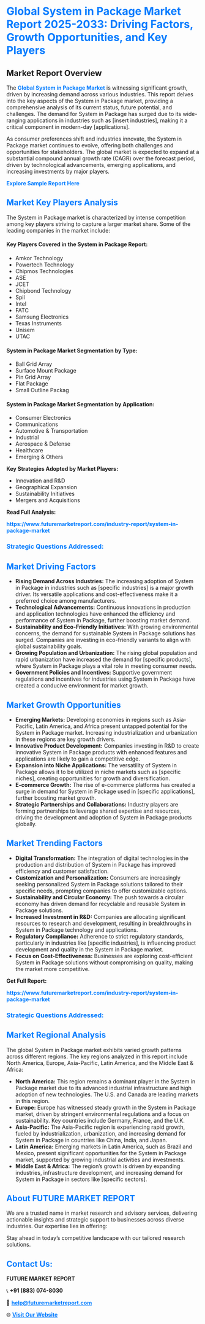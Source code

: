 <h1 style="color: #007BFF;">Global System in Package Market Report 2025-2033: Driving Factors, Growth Opportunities, and Key Players</h1>

<section id="overview">
<h2>Market Report Overview</h2>
<p>The <a href="https://www.futuremarketreport.com/industry-report/system-in-package-market" style="color: #007BFF; text-decoration: none;"><strong>Global System in Package Market</strong></a> is witnessing significant growth, driven by increasing demand across various industries. This report delves into the key aspects of the System in Package market, providing a comprehensive analysis of its current status, future potential, and challenges. The demand for System in Package has surged due to its wide-ranging applications in industries such as [insert industries], making it a critical component in modern-day [applications].</p>
<p>As consumer preferences shift and industries innovate, the System in Package market continues to evolve, offering both challenges and opportunities for stakeholders. The global market is expected to expand at a substantial compound annual growth rate (CAGR) over the forecast period, driven by technological advancements, emerging applications, and increasing investments by major players.</p>
</section>

<section id="overview">
<p><a href="https://www.futuremarketreport.com/request-sample/reportId=75935" style="color: #007BFF; text-decoration: none;"><strong>Explore Sample Report Here</strong></a></p>
</section>

<section id="key-players">
<h2 style="color: #007BFF;">Market Key Players Analysis</h2>
<p>The System in Package market is characterized by intense competition among key players striving to capture a larger market share. Some of the leading companies in the market include:</p>
<h4>Key Players Covered in the System in Package Report:</h4>
<ul><li>Amkor Technology</li><li>Powertech Technology</li><li>Chipmos Technologies</li><li>ASE</li><li>JCET</li><li>Chipbond Technology</li><li>Spil</li><li>Intel</li><li>FATC</li><li>Samsung Electronics</li><li>Texas Instruments</li><li>Unisem</li><li>UTAC</li></ul>
<h4>System in Package Market Segmentation by Type:</h4>
<ul><li>Ball Grid Array</li><li>Surface Mount Package</li><li>Pin Grid Array</li><li>Flat Package</li><li>Small Outline Packag</li></ul>

<h4>System in Package Market Segmentation by Application:</h4>
<ul><li>Consumer Electronics</li><li>Communications</li><li>Automotive &amp; Transportation</li><li>Industrial</li><li>Aerospace &amp; Defense</li><li>Healthcare</li><li>Emerging &amp; Others</li></ul>
<p><strong>Key Strategies Adopted by Market Players:</strong></p>
<ul>
<li>Innovation and R&D</li>
<li>Geographical Expansion</li>
<li>Sustainability Initiatives</li>
<li>Mergers and Acquisitions</li>
</ul>
</section>

<section>
<p><strong>Read Full Analysis: </strong></p><a href="https://www.futuremarketreport.com/industry-report/system-in-package-market" style="color: #007BFF; text-decoration: none;"><strong>https://www.futuremarketreport.com/industry-report/system-in-package-market</strong></a>
<h3 style="color: #007BFF;">Strategic Questions Addressed:</h3>
</section>

<section id="driving-factors">
<h2 style="color: #007BFF;">Market Driving Factors</h2>
<ul>
<li><strong>Rising Demand Across Industries:</strong> The increasing adoption of System in Package in industries such as [specific industries] is a major growth driver. Its versatile applications and cost-effectiveness make it a preferred choice among manufacturers.</li>
<li><strong>Technological Advancements:</strong> Continuous innovations in production and application technologies have enhanced the efficiency and performance of System in Package, further boosting market demand.</li>
<li><strong>Sustainability and Eco-Friendly Initiatives:</strong> With growing environmental concerns, the demand for sustainable System in Package solutions has surged. Companies are investing in eco-friendly variants to align with global sustainability goals.</li>
<li><strong>Growing Population and Urbanization:</strong> The rising global population and rapid urbanization have increased the demand for [specific products], where System in Package plays a vital role in meeting consumer needs.</li>
<li><strong>Government Policies and Incentives:</strong> Supportive government regulations and incentives for industries using System in Package have created a conducive environment for market growth.</li>
</ul>
</section>

<section id="growth-opportunities">
<h2 style="color: #007BFF;">Market Growth Opportunities</h2>
<ul>
<li><strong>Emerging Markets:</strong> Developing economies in regions such as Asia-Pacific, Latin America, and Africa present untapped potential for the System in Package market. Increasing industrialization and urbanization in these regions are key growth drivers.</li>
<li><strong>Innovative Product Development:</strong> Companies investing in R&D to create innovative System in Package products with enhanced features and applications are likely to gain a competitive edge.</li>
<li><strong>Expansion into Niche Applications:</strong> The versatility of System in Package allows it to be utilized in niche markets such as [specific niches], creating opportunities for growth and diversification.</li>
<li><strong>E-commerce Growth:</strong> The rise of e-commerce platforms has created a surge in demand for System in Package used in [specific applications], further boosting market growth.</li>
<li><strong>Strategic Partnerships and Collaborations:</strong> Industry players are forming partnerships to leverage shared expertise and resources, driving the development and adoption of System in Package products globally.</li>
</ul>
</section>

<section id="trending-factors">
<h2 style="color: #007BFF;">Market Trending Factors</h2>
<ul>
<li><strong>Digital Transformation:</strong> The integration of digital technologies in the production and distribution of System in Package has improved efficiency and customer satisfaction.</li>
<li><strong>Customization and Personalization:</strong> Consumers are increasingly seeking personalized System in Package solutions tailored to their specific needs, prompting companies to offer customizable options.</li>
<li><strong>Sustainability and Circular Economy:</strong> The push towards a circular economy has driven demand for recyclable and reusable System in Package solutions.</li>
<li><strong>Increased Investment in R&D:</strong> Companies are allocating significant resources to research and development, resulting in breakthroughs in System in Package technology and applications.</li>
<li><strong>Regulatory Compliance:</strong> Adherence to strict regulatory standards, particularly in industries like [specific industries], is influencing product development and quality in the System in Package market.</li>
<li><strong>Focus on Cost-Effectiveness:</strong> Businesses are exploring cost-efficient System in Package solutions without compromising on quality, making the market more competitive.</li>
</ul>
</section>

<section>
<p><strong>Get Full Report: </strong></p><a href="https://www.futuremarketreport.com/industry-report/system-in-package-market" style="color: #007BFF; text-decoration: none;"><strong>https://www.futuremarketreport.com/industry-report/system-in-package-market</strong></a>
<h3 style="color: #007BFF;">Strategic Questions Addressed:</h3>
</section>


<section id="regional-analysis">
<h2 style="color: #007BFF;">Market Regional Analysis</h2>
<p>The global System in Package market exhibits varied growth patterns across different regions. The key regions analyzed in this report include North America, Europe, Asia-Pacific, Latin America, and the Middle East & Africa:</p>
<ul>
<li><strong>North America:</strong> This region remains a dominant player in the System in Package market due to its advanced industrial infrastructure and high adoption of new technologies. The U.S. and Canada are leading markets in this region.</li>
<li><strong>Europe:</strong> Europe has witnessed steady growth in the System in Package market, driven by stringent environmental regulations and a focus on sustainability. Key countries include Germany, France, and the U.K.</li>
<li><strong>Asia-Pacific:</strong> The Asia-Pacific region is experiencing rapid growth, fueled by industrialization, urbanization, and increasing demand for System in Package in countries like China, India, and Japan.</li>
<li><strong>Latin America:</strong> Emerging markets in Latin America, such as Brazil and Mexico, present significant opportunities for the System in Package market, supported by growing industrial activities and investments.</li>
<li><strong>Middle East & Africa:</strong> The region’s growth is driven by expanding industries, infrastructure development, and increasing demand for System in Package in sectors like [specific sectors].</li>
</ul>
</section>

<footer>
<h2 style="color: #007BFF;">About FUTURE MARKET REPORT</h2>
<p>We are a trusted name in market research and advisory services, delivering actionable insights and strategic support to businesses across diverse industries. Our expertise lies in offering:</p>

<p>Stay ahead in today’s competitive landscape with our tailored research solutions.</p>

<h2 style="color: #007BFF;">Contact Us:</h2>
<p><strong>FUTURE MARKET REPORT</strong></p>
<p>📞 <strong>+91 (883) 074-8030</strong></p>
<p>📧 <strong><a href="mailto:help@futuremarketreport.com" style="color: #007BFF;">help@futuremarketreport.com</a></strong></p>
<p>🌐 <strong><a href="https://www.futuremarketreport.com/" style="color: #007BFF;">Visit Our Website</a></strong></p>
</footer>